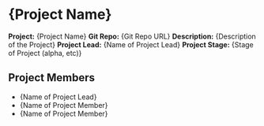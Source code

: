 # {Project Name}

**Project:** {Project Name}
**Git Repo:** {Git Repo URL}
**Description:** {Description of the Project}
**Project Lead:** {Name of Project Lead}
**Project Stage:** {Stage of Project (alpha, etc)}

## Project Members

- {Name of Project Lead}
- {Name of Project Member}
- {Name of Project Member}